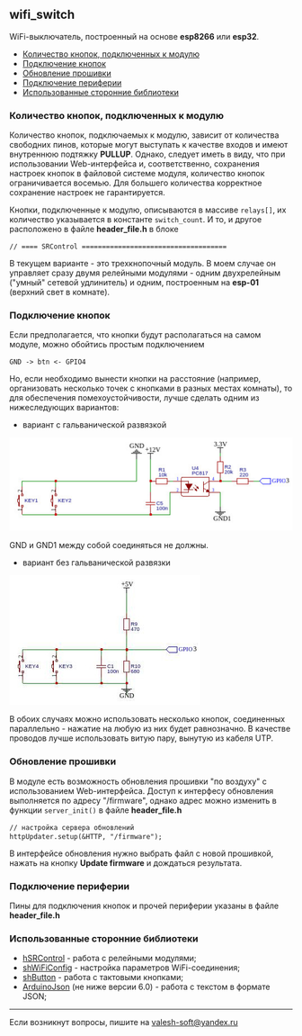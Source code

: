 ## wifi_switch
WiFi-выключатель, построенный на основе **esp8266** или **esp32**.

- [Количество кнопок, подключенных к модулю](#количество-кнопок-подключенных-к-модулю)
- [Подключение кнопок](#подключение-кнопок)
- [Обновление прошивки](#обновление-прошивки)
- [Подключение периферии](#подключение-периферии)
- [Использованные сторонние библиотеки](#использованные-сторонние-библиотеки)


### Количество кнопок, подключенных к модулю
Количество кнопок, подключаемых к модулю, зависит от количества свободних пинов, которые могут выступать к качестве входов и имеют внутреннюю подтяжку **PULLUP**.
Однако, следует иметь в виду, что при использовании Web-интерфейса и, соответственно, сохранения настроек кнопок в файловой системе модуля, количество кнопок ограничивается восемью. Для большего количества корректное сохранение настроек не гарантируется.

Кнопки, подключенные к модулю, описываются в массиве `relays[]`, их количество указывается в константе `switch_count`. И то, и другое расположено в файле **header_file.h** в блоке 
```
// ==== SRControl ====================================
```

В текущем варианте - это трехкнопочный модуль. В моем случае он управляет сразу двумя релейными модулями - одним двухрелейным ("умный" сетевой удлинитель) и одним, построенным на **esp-01** (верхний свет в комнате).

### Подключение кнопок

Если предполагается, что кнопки будут располагаться на самом модуле, можно обойтись простым подключением
```
GND -> btn <- GPIO4
```
Но, если необходимо вынести кнопки на расстояние (например, организовать несколько точек с кнопками в разных местах комнаты), то для обеспечения помехоустойчивости, лучше сделать одним из нижеследующих вариантов:

- вариант с гальванической развязкой

![Alt text](doc/001.jpg)

GND и GND1 между собой соединяться не должны.

- вариант без гальванической развязки

![Alt text](doc/002.jpg)

В обоих случаях можно использовать несколько кнопок, соединенных параллельно - нажатие на любую из них будет равнозначно. В качестве проводов лучше использовать витую пару, вынутую из кабеля UTP.

### Обновление прошивки

В модуле есть возможность обновления прошивки "по воздуху" с использованием Web-интерфейса. Доступ к интерфесу обновления выполняется по адресу "/firmware", однако адрес можно изменить в функции `server_init()` в файле **header_file.h**
```
// настройка сервера обновлений
httpUpdater.setup(&HTTP, "/firmware");
```

В интерфейсе обновления нужно выбрать файл с новой прошивкой, нажать на кнопку **Update firmware** и дождаться результата.

### Подключение периферии

Пины для подключения кнопок и прочей периферии указаны в файле **header_file.h**

### Использованные сторонние библиотеки

- [hSRControl](https://github.com/VAleSh-Soft/shSRControl) - работа с релейными модулями;
- [shWiFiConfig](https://github.com/VAleSh-Soft/shWiFiConfig) - настройка параметров WiFi-соединения;
- [shButton](https://github.com/VAleSh-Soft/shButton) - работа с тактовыми кнопками;
- [ArduinoJson](https://github.com/bblanchon/ArduinoJson) (не ниже версии 6.0) - работа с текстом в формате JSON;

<hr>

Если возникнут вопросы, пишите на valesh-soft@yandex.ru 

